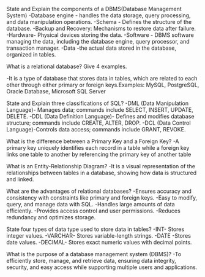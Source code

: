 State and Explain the components of a DBMS(Database Management System)
  -Database engine - handles the data storage, query processing, and data manipulation operations.
  -Schema - Defines the structure of the database.
  -Backup and Recovery: Mechanisms to restore data after failure.
  -Hardware- Physical devices storing the data.
  -Software - DBMS software managing the data, including the database engine, query processor, and transaction manager.
 -Data  -the actual data stored in the database, organized in tables.

What is a relational database? Give 4 examples.

 -It is a type of database that stores data in tables, which are related to each other through either primary or foreign keys.Examples: MySQL, PostgreSQL, Oracle Database, Microsoft SQL Server

State and Explain three classifications of SQL?
 -DML (Data Manipulation Language)- Manages data; commands include SELECT, INSERT, UPDATE, DELETE.
 -DDL (Data Definition Language)- Defines and modifies database structure; commands include CREATE, ALTER, DROP.
 -DCL (Data Control Language)-Controls data access; commands include GRANT, REVOKE.

What is the difference between a Primary Key and a Foreign Key?
 -A primary key uniquely identifies each record in a table while a foreign key links one table to another by referencing the primary key of another table

What is an Entity-Relationship Diagram?
 -It is a visual representation of the relationships between tables in a database, showing how data is structured and linked.

What are the advantages of relational databases?
 -Ensures accuracy and consistency with constraints like primary and foreign keys.
 -Easy to modify, query, and manage data with SQL.
 -Handles large amounts of data efficiently.
 -Provides access control and user permissions.
 -Reduces redundancy and optimizes storage.

State four types of data type used to store data in tables?
 -INT- Stores integer values.
 -VARCHAR- Stores variable-length strings.
 -DATE -Stores date values.
 -DECIMAL- Stores exact numeric values with decimal points.

What is the purpose of a database management system (DBMS)?
 -To efficiently store, manage, and retrieve data, ensuring data integrity, security, and easy access while supporting multiple users and applications.
